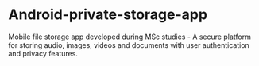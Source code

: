 # Android-private-storage-app
Mobile file storage app developed during MSc studies - A secure platform for storing audio, images, videos and documents with user authentication and privacy features.
